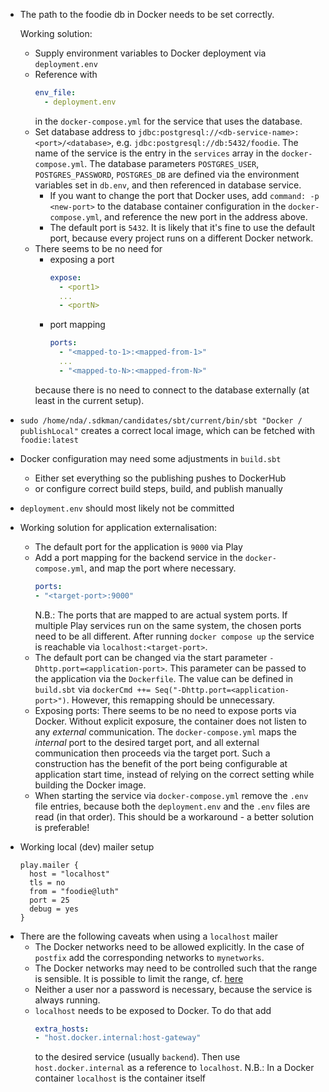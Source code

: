 * The path to the foodie db in Docker needs to be set correctly.
  
  Working solution:
  - Supply environment variables to Docker deployment via `deployment.env`
  - Reference with 
    ```yaml 
    env_file:
      - deployment.env
    ```
    in the `docker-compose.yml` for the service that uses the database.
  - Set database address to `jdbc:postgresql://<db-service-name>:<port>/<database>`,
    e.g. `jdbc:postgresql://db:5432/foodie`.
    The name of the service is the entry in the `services` array in the `docker-compose.yml`.
    The database parameters `POSTGRES_USER`, `POSTGRES_PASSWORD`, `POSTGRES_DB` are defined via the environment variables set in `db.env`,
    and then referenced in database service.
    - If you want to change the port that Docker uses, add `command: -p <new-port>`
      to the database container configuration in the `docker-compose.yml`,
      and reference the new port in the address above.
    - The default port is `5432`.
      It is likely that it's fine to use the default port,
      because every project runs on a different Docker network.
  - There seems to be no need for
    - exposing a port
      ```yaml
      expose:
        - <port1>
        ...
        - <portN>
      ```
    - port mapping
      ```yaml
      ports:
        - "<mapped-to-1>:<mapped-from-1>"
        ...
        - "<mapped-to-N>:<mapped-from-N>"
      ```
    because there is no need to connect to the database externally (at least in the current setup).
* `sudo /home/nda/.sdkman/candidates/sbt/current/bin/sbt "Docker / publishLocal"`
  creates a correct local image, which can be fetched with `foodie:latest`
* Docker configuration may need some adjustments in `build.sbt`
  - Either set everything so the publishing pushes to DockerHub
  - or configure correct build steps, build, and publish manually
* `deployment.env` should most likely not be committed
* Working solution for application externalisation:
  - The default port for the application is `9000` via Play
  - Add a port mapping for the backend service in the `docker-compose.yml`, 
    and map the port where necessary.
    ```yaml
    ports:
    - "<target-port>:9000"
    ```
    N.B.: The ports that are mapped to are actual system ports.
    If multiple Play services run on the same system, the chosen ports need to be all different.
    After running `docker compose up` the service is reachable via `localhost:<target-port>`. 
  - The default port can be changed via the start parameter
    `-Dhttp.port=<application-port>`.
    This parameter can be passed to the application via the `Dockerfile`.
    The value can be defined in `build.sbt` via `dockerCmd ++= Seq("-Dhttp.port=<application-port>")`.
    However, this remapping should be unnecessary.
  - Exposing ports:
    There seems to be no need to expose ports via Docker.
    Without explicit exposure, the container does not listen to any *external* communication.
    The `docker-compose.yml` maps the *internal* port to the desired target port,
    and all external communication then proceeds via the target port.
    Such a construction has the benefit of the port being configurable at application start time,
    instead of relying on the correct setting while building the Docker image.
  - When starting the service via `docker-compose.yml` remove the `.env` file entries,
    because both the `deployment.env` and the `.env` files are read (in that order).
    This should be a workaround - a better solution is preferable!
- Working local (dev) mailer setup
  ```hocon
  play.mailer {
    host = "localhost"
    tls = no
    from = "foodie@luth"
    port = 25
    debug = yes
  }
  ```
- There are the following caveats when using a `localhost` mailer
  - The Docker networks need to be allowed explicitly.
    In the case of `postfix` add the corresponding networks to `mynetworks`.
  - The Docker networks may need to be controlled such that the range is sensible.
    It is possible to limit the range, cf. [here](https://serverfault.com/questions/916941/configuring-docker-to-not-use-the-172-17-0-0-range)
  - Neither a user nor a password is necessary, because the service is always running.
  - `localhost` needs to be exposed to Docker.
    To do that add
    ```yaml
    extra_hosts:
    - "host.docker.internal:host-gateway"
    ```
    to the desired service (usually `backend`).
    Then use `host.docker.internal` as a reference to `localhost`.
    N.B.: In a Docker container `localhost` is the container itself